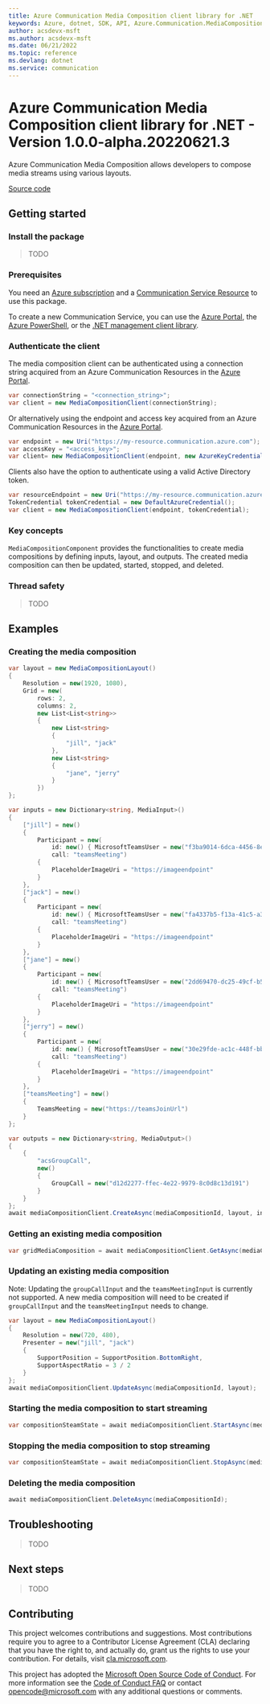 ```yaml
---
title: Azure Communication Media Composition client library for .NET
keywords: Azure, dotnet, SDK, API, Azure.Communication.MediaComposition, communication
author: acsdevx-msft
ms.author: acsdevx-msft
ms.date: 06/21/2022
ms.topic: reference
ms.devlang: dotnet
ms.service: communication
---
```

# Azure Communication Media Composition client library for .NET - Version 1.0.0-alpha.20220621.3 


Azure Communication Media Composition allows developers to compose media streams using various layouts.

[Source code][source]

## Getting started

### Install the package
> TODO

### Prerequisites
You need an [Azure subscription][azure_sub] and a [Communication Service Resource][communication_resource_docs] to use this package.

To create a new Communication Service, you can use the [Azure Portal][communication_resource_create_portal], the [Azure PowerShell][communication_resource_create_power_shell], or the [.NET management client library][communication_resource_create_net].

### Authenticate the client
The media composition client can be authenticated using a connection string acquired from an Azure Communication Resources in the [Azure Portal][azure_portal].

```C# Snippet:CreateMediaCompositionClient
var connectionString = "<connection_string>";
var client = new MediaCompositionClient(connectionString);
```

Or alternatively using the endpoint and access key acquired from an Azure Communication Resources in the [Azure Portal][azure_portal].

```C# Snippet:CreateMediaCompositionClientFromAccessKey
var endpoint = new Uri("https://my-resource.communication.azure.com");
var accessKey = "<access_key>";
var client= new MediaCompositionClient(endpoint, new AzureKeyCredential(accessKey));
```

Clients also have the option to authenticate using a valid Active Directory token.

```C# Snippet:CreateMediaCompositionClientFromToken
var resourceEndpoint = new Uri("https://my-resource.communication.azure.com");
TokenCredential tokenCredential = new DefaultAzureCredential();
var client = new MediaCompositionClient(endpoint, tokenCredential);
```

### Key concepts
`MediaCompositionComponent` provides the functionalities to create media compositions by defining inputs, layout, and outputs. The created media composition can then be updated, started, stopped, and deleted.

### Thread safety
> TODO

## Examples
### Creating the media composition

```C# Snippet:CreateMediaComposition
var layout = new MediaCompositionLayout()
{
    Resolution = new(1920, 1080),
    Grid = new(
        rows: 2,
        columns: 2,
        new List<List<string>>
        {
            new List<string>
            {
                "jill", "jack"
            },
            new List<string>
            {
                "jane", "jerry"
            }
        })
};

var inputs = new Dictionary<string, MediaInput>()
{
    ["jill"] = new()
    {
        Participant = new(
            id: new() { MicrosoftTeamsUser = new("f3ba9014-6dca-4456-8ec0-fa03cfa2b7b7") },
            call: "teamsMeeting")
        {
            PlaceholderImageUri = "https://imageendpoint"
        }
    },
    ["jack"] = new()
    {
        Participant = new(
            id: new() { MicrosoftTeamsUser = new("fa4337b5-f13a-41c5-a34f-f2aa46699b61") },
            call: "teamsMeeting")
        {
            PlaceholderImageUri = "https://imageendpoint"
        }
    },
    ["jane"] = new()
    {
        Participant = new(
            id: new() { MicrosoftTeamsUser = new("2dd69470-dc25-49cf-b5c3-f562f08bf3b2") },
            call: "teamsMeeting")
        {
            PlaceholderImageUri = "https://imageendpoint"
        }
    },
    ["jerry"] = new()
    {
        Participant = new(
            id: new() { MicrosoftTeamsUser = new("30e29fde-ac1c-448f-bb34-0f3448d5a677") },
            call: "teamsMeeting")
        {
            PlaceholderImageUri = "https://imageendpoint"
        }
    },
    ["teamsMeeting"] = new()
    {
        TeamsMeeting = new("https://teamsJoinUrl")
    }
};

var outputs = new Dictionary<string, MediaOutput>()
{
    {
        "acsGroupCall",
        new()
        {
            GroupCall = new("d12d2277-ffec-4e22-9979-8c0d8c13d191")
        }
    }
};
await mediaCompositionClient.CreateAsync(mediaCompositionId, layout, inputs, outputs);
```

### Getting an existing media composition

```C# Snippet:GetMediaComposition
var gridMediaComposition = await mediaCompositionClient.GetAsync(mediaCompositionId);
```

### Updating an existing media composition

Note: Updating the `groupCallInput` and the `teamsMeetingInput` is currently not supported. A new media composition will need to be created if `groupCallInput` and the `teamsMeetingInput` needs to change.
```C# Snippet:UpdateMediaComposition
var layout = new MediaCompositionLayout()
{
    Resolution = new(720, 480),
    Presenter = new("jill", "jack")
    {
        SupportPosition = SupportPosition.BottomRight,
        SupportAspectRatio = 3 / 2
    }
};
await mediaCompositionClient.UpdateAsync(mediaCompositionId, layout);
```

### Starting the media composition to start streaming

```C# Snippet:StartMediaComposition
var compositionSteamState = await mediaCompositionClient.StartAsync(mediaCompositionId);
```

### Stopping the media composition to stop streaming

```C# Snippet:StopMediaComposition
var compositionSteamState = await mediaCompositionClient.StopAsync(mediaCompositionId);
```

### Deleting the media composition

```C# Snippet:DeleteMediaComposition
await mediaCompositionClient.DeleteAsync(mediaCompositionId);
```

## Troubleshooting
> TODO

## Next steps
> TODO

## Contributing
This project welcomes contributions and suggestions. Most contributions require you to agree to a Contributor License Agreement (CLA) declaring that you have the right to, and actually do, grant us the rights to use your contribution. For details, visit [cla.microsoft.com][cla].

This project has adopted the [Microsoft Open Source Code of Conduct][coc]. For more information see the [Code of Conduct FAQ][coc_faq] or contact [opencode@microsoft.com][coc_contact] with any additional questions or comments.

<!-- LINKS -->
[azure_sub]: https://azure.microsoft.com/free/dotnet/
[azure_portal]: https://portal.azure.com
[source]: https://github.com/Azure/azure-sdk-for-net/tree/main/sdk/communication/Azure.Communication.MediaComposition/src
[cla]: https://cla.microsoft.com
[coc]: https://opensource.microsoft.com/codeofconduct/
[coc_faq]: https://opensource.microsoft.com/codeofconduct/faq/
[coc_contact]: mailto:opencode@microsoft.com
[communication_resource_create_portal]:  /azure/communication-services/quickstarts/create-communication-resource?tabs=windows&pivots=platform-azp
[communication_resource_create_power_shell]: /powershell/module/az.communication/new-azcommunicationservice
[communication_resource_create_net]: /azure/communication-services/quickstarts/create-communication-resource?tabs=windows&pivots=platform-net
[communication_resource_docs]: /azure/communication-services/quickstarts/create-communication-resource?tabs=windows&pivots=platform-azp

